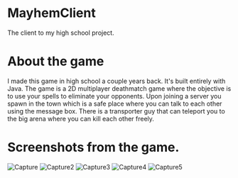 # MayhemClient
The client to my high school project. 

# About the game
I made this game in high school a couple years back. It's built entirely with Java. 
The game is a 2D multiplayer deathmatch game where the objective is to use your spells
to eliminate your opponents. Upon joining a server you spawn in the town which is a safe place where you can talk to
each other using the message box. There is a transporter guy that can teleport you to the big arena where you can kill each other
freely.


# Screenshots from the game.
![Capture](https://user-images.githubusercontent.com/24975339/72667881-e4c98d00-3a20-11ea-8a87-7b2ee7e3e078.PNG)
![Capture2](https://user-images.githubusercontent.com/24975339/72667883-e98e4100-3a20-11ea-8367-cd021b30e681.PNG)
![Capture3](https://user-images.githubusercontent.com/24975339/72667886-eb580480-3a20-11ea-911a-aed2c5e57280.PNG)
![Capture4](https://user-images.githubusercontent.com/24975339/72667887-eb580480-3a20-11ea-84f7-bcde559b0ccc.PNG)
![Capture5](https://user-images.githubusercontent.com/24975339/72667888-eb580480-3a20-11ea-8c6c-56a2ce676082.PNG)
